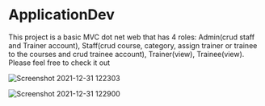 # ApplicationDev
This project is a basic MVC dot net web that has 4 roles: Admin(crud staff and Trainer account), Staff(crud course, category, assign trainer or trainee to the courses and crud trainee account), Trainer(view), Trainee(view).  Please feel free to check it out

![Screenshot 2021-12-31 122303](https://user-images.githubusercontent.com/58348789/147805106-e306f57d-0f47-4645-afd0-4e8e006ef455.png)


![Screenshot 2021-12-31 122900](https://user-images.githubusercontent.com/58348789/147805228-f71c4b59-242f-456e-a4c6-3f041805664c.png)
